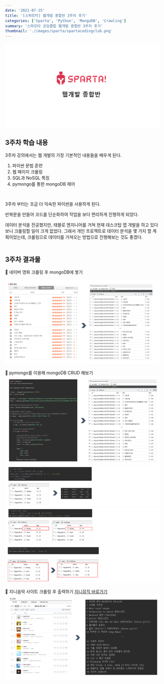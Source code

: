 ```yaml
---
date: '2021-07-25'
title: '[스파르타] 웹개발 종합반 3주차 후기'
categories: ['Sparta', 'Python', 'MongoDB', 'Crawling']
summary: '스파르타 코딩클럽 웹개발 종합반 3주차 후기'
thumbnail: './images/sparta/spartacodingclub.png'
---
```


![image.info](./images/sparta/spartacodingclub.png)

## 3주차 학습 내용

3주차 강의에서는 웹 개발의 가장 기본적인 내용들을 배우게 된다.

1. 파이썬 문법 훈련
2. 웹 페이지 크롤링
3. SQL과 NoSQL 특징
4. pymongo를 통한 mongoDB 제어
<br/>

3주차 부터는 조금 더 익숙한 파이썬을 사용하게 된다.

반복문을 만들어 코드를 단순화하여 작업을 보다 편리하게 진행하게 되었다.

데이터 분석을 전공했지만, 태블로 엔지니어를 거쳐 현재 데스크탑 앱 개발을 하고 있다보니 크롤링할 일이 크게 없었다. 그래서 개인 프로젝트로 데이터 분석을 몇 가지 할 계획이었는데, 크롤링으로 데이터를 가져오는 방법으로 진행해보는 것도 좋겠다.
<br/><br/>

## 3주차 결과물

🔽 네이버 영화 크롤링 후 mongoDB에 쌓기

![image.info](./images/sparta/week3-1.png)

🔽 pymongo를 이용해 mongoDB CRUD 해보기
![image.info](./images/sparta/week3-2-1.png)
<br/>
![image.info](./images/sparta/week3-2-2.png)
![image.info](./images/sparta/week3-2-3.png)
![image.info](./images/sparta/week3-2-4.png)
<br/>

🔽 지니음악 사이트 크롤링 후 출력하기 [지니뮤직 바로가기](<https://www.genie.co.kr/chart/top200?ditc=D&rtm=N&ymd=20210724>)
![image.info](./images/sparta/week3-3.png)
